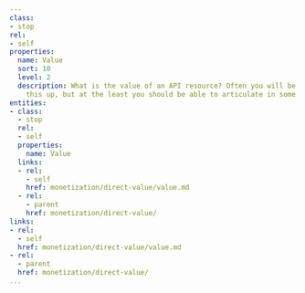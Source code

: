 ```yaml
---
class:
- stop
rel:
- self
properties:
  name: Value
  sort: 10
  level: 2
  description: What is the value of an API resource? Often you will be just making
    this up, but at the least you should be able to articulate in some way.
entities:
- class:
  - stop
  rel:
  - self
  properties:
    name: Value
  links:
  - rel:
    - self
    href: monetization/direct-value/value.md
  - rel:
    - parent
    href: monetization/direct-value/
links:
- rel:
  - self
  href: monetization/direct-value/value.md
- rel:
  - parent
  href: monetization/direct-value/
...
```

